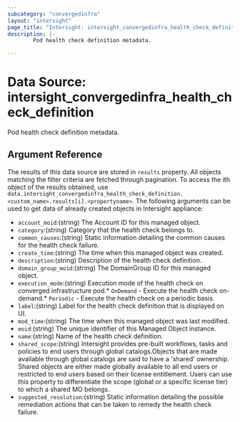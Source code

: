 ```yaml
---
subcategory: "convergedinfra"
layout: "intersight"
page_title: "Intersight: intersight_convergedinfra_health_check_definition"
description: |-
        Pod health check definition metadata.

---
```


# Data Source: intersight_convergedinfra_health_check_definition
Pod health check definition metadata.
## Argument Reference
The results of this data source are stored in `results` property.
All objects matching the filter criteria are fetched through pagination.
To access the ith object of the results obtained, use `data.intersight_convergedinfra_health_check_definition.<custom_name>.results[i].<propertyname>`.
The following arguments can be used to get data of already created objects in Intersight appliance:
* `account_moid`:(string) The Account ID for this managed object. 
* `category`:(string) Category that the health check belongs to. 
* `common_causes`:(string) Static information detailing the common causes for the health check failure. 
* `create_time`:(string) The time when this managed object was created. 
* `description`:(string) Description of the health check definition. 
* `domain_group_moid`:(string) The DomainGroup ID for this managed object. 
* `execution_mode`:(string) Execution mode of the health check on converged infrastructure pod.* `OnDemand` - Execute the health check on-demand.* `Periodic` - Execute the health check on a periodic basis. 
* `label`:(string) Label for the health check definition that is displayed on UI. 
* `mod_time`:(string) The time when this managed object was last modified. 
* `moid`:(string) The unique identifier of this Managed Object instance. 
* `name`:(string) Name of the health check definition. 
* `shared_scope`:(string) Intersight provides pre-built workflows, tasks and policies to end users through global catalogs.Objects that are made available through global catalogs are said to have a 'shared' ownership. Shared objects are either made globally available to all end users or restricted to end users based on their license entitlement. Users can use this property to differentiate the scope (global or a specific license tier) to which a shared MO belongs. 
* `suggested_resolution`:(string) Static information detailing the possible remediation actions that can be taken to remedy the health check failure. 
 
